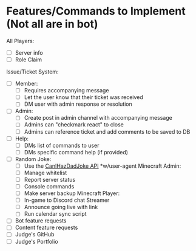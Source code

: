 # Features/Commands to Implement (Not all are in bot)

All Players:

- [ ] Server info
- [ ] Role Claim

Issue/Ticket System:

- [ ] Member:
  - [ ] Requires accompanying message
  - [ ] Let the user know that their ticket was received
  - [ ] DM user with admin response or resolution
- [ ] Admin:
  - [ ] Create post in admin channel with accompanying message
  - [ ] Admins can "checkmark react" to close
  - [ ] Admins can reference ticket and add comments to be saved to DB
- [ ] Help:
  - [ ] DMs list of commands to user
  - [ ] DMs specific command help (if provided)
- [ ] Random Joke:
  - [ ] Use the [CanIHazDadJoke API](https://icanhazdadjoke.com/) *w/user-agent
Minecraft Admin:
  - [ ] Manage whitelist
  - [ ] Report server status
  - [ ] Console commands
  - [ ] Make server backup
Minecraft Player:
  - [ ] In-game to Discord chat
Streamer
  - [ ] Announce going live with link
  - [ ] Run calendar sync script
- [ ] Bot feature requests
- [ ] Content feature requests
- [ ] Judge's GitHub
- [ ] Judge's Portfolio
